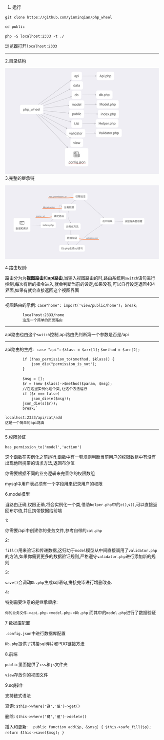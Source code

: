 
1. 运行



`git clone https://github.com/yinminqian/php_wheel`

`cd public`

`php -S localhost:2333 -t ./`




浏览器打开`localhost:2333`

-------






2.目录结构

![](media/15194783276766/15194808566505.jpg)
3.完整的继承链

![](media/15194783276766/15194816177940.jpg)
 
4.路由规则:

 路由分为为**视图路由**和**api路由**,当输入视图路由的时,路由系统用`switch`语句进行控制,每次有新的指令进入,就会判断当前的设定,如果没有,可以自行设定返回404界面,如果有就会直接返回这个视图界面
        
-------
视图路由的示例:
`case"home":
            import('view/public/home');
            break;`
            
            
            localhost:2333/home
            这是一个简单的页面路由
-------
api路由也由这个`switch`控制,api路由先判断第一个参数是否是/api

-------
api路由的生成:
` case "api":`
            `$klass = $arr[1];`
            `$method = $arr[2];`

            if (!has_permission_to($method, $klass)) {
                json_die("permission_is_not");
            }

            $msg = [];
            $r = (new $klass)->$method($param, $msg);
            //在这里实例化这个类,让这个方法运行
            if ($r === false)
                json_die(e($msg));
            json_die(s($r));
            break;`


```
localhost:2333/api/cat/add
这是一个简单的api路由
```

-------

5.权限验证

`has_permission_to('model','action')` 

这个函数在实例化之前运行,函数中有一套规则判断当前用户的权限数组中有没有出现他所携带的请求方法,返回布尔值

你需要根据不同的业务逻辑来完善你的权限数组

mysql中用户表必须有一个字段用来记录用户的权限



6.model模型

 当路由正确,权限正确,将会实例化一个类,借助`helper.php`中的`e()`,`s()`,可以直接返回布尔值,并且携带数据给前端
 
 1:
 
 你需要/api中创建你的业务文件,参考自带的`cat.php`
 
 2:
 
 `fill()`用来验证和传递数据,这归功于`model`模型从中间直接调用了`validator.php`的方法,如果你需要更多的数据验证规则,严格遵守`validator.php`进行添加新的规则
 
 3:
 
 `save()`会调动`Db.php`生成sql语句,拼接完毕进行增删改查.
 
 4:
 
 特别需要注意的是继承顺序:
 
 `你的业务文件->api.php->model.php->Db.php`
 而其中的`model.php`进行了数据验证
 
 7:数据库配置
 
 `.config.json`中进行数据库配置
 
 `Db.php`提供了拼接sql碎片和PDO链接方法
 
8.前端

`public`里面提供了`css`和`js`文件夹

`view`存放你的视图文件
  
  
  9.sql操作
  
  支持链式语法
  
  
  查询:
  `$this->where('键','值')->get()`
  
  删除:
  `$this->where('键','值')->delete()`
  
  
  插入和更新:
  `  public function add($p, &$msg)
      {
          $this->safe_fill($p);
          return $this->save($msg);
      }` 

 
 
 






